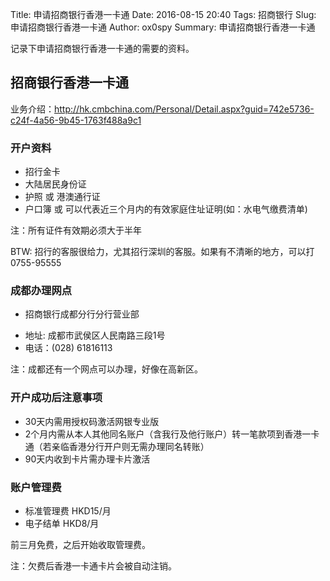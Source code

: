 Title: 申请招商银行香港一卡通
Date: 2016-08-15 20:40
Tags: 招商银行
Slug: 申请招商银行香港一卡通
Author: ox0spy
Summary: 申请招商银行香港一卡通

记录下申请招商银行香港一卡通的需要的资料。


## 招商银行香港一卡通

业务介绍：<http://hk.cmbchina.com/Personal/Detail.aspx?guid=742e5736-c24f-4a56-9b45-1763f488a9c1>


### 开户资料
- 招行金卡
- 大陆居民身份证
- 护照 或 港澳通行证
- 户口簿 或 可以代表近三个月内的有效家庭住址证明(如：水电气缴费清单)

注：所有证件有效期必须大于半年

BTW: 招行的客服很给力，尤其招行深圳的客服。如果有不清晰的地方，可以打 0755-95555

### 成都办理网点
- 招商银行成都分行分行营业部
 + 地址: 成都市武侯区人民南路三段1号
 + 电话：(028) 61816113

注：成都还有一个网点可以办理，好像在高新区。


### 开户成功后注意事项
- 30天内需用授权码激活网银专业版
- 2个月内需从本人其他同名账户（含我行及他行账户）转一笔款项到香港一卡通（若亲临香港分行开户则无需办理同名转账）
- 90天内收到卡片需办理卡片激活

### 账户管理费

- 标准管理费 HKD15/月
- 电子结单 HKD8/月

前三月免费，之后开始收取管理费。

注：欠费后香港一卡通卡片会被自动注销。
